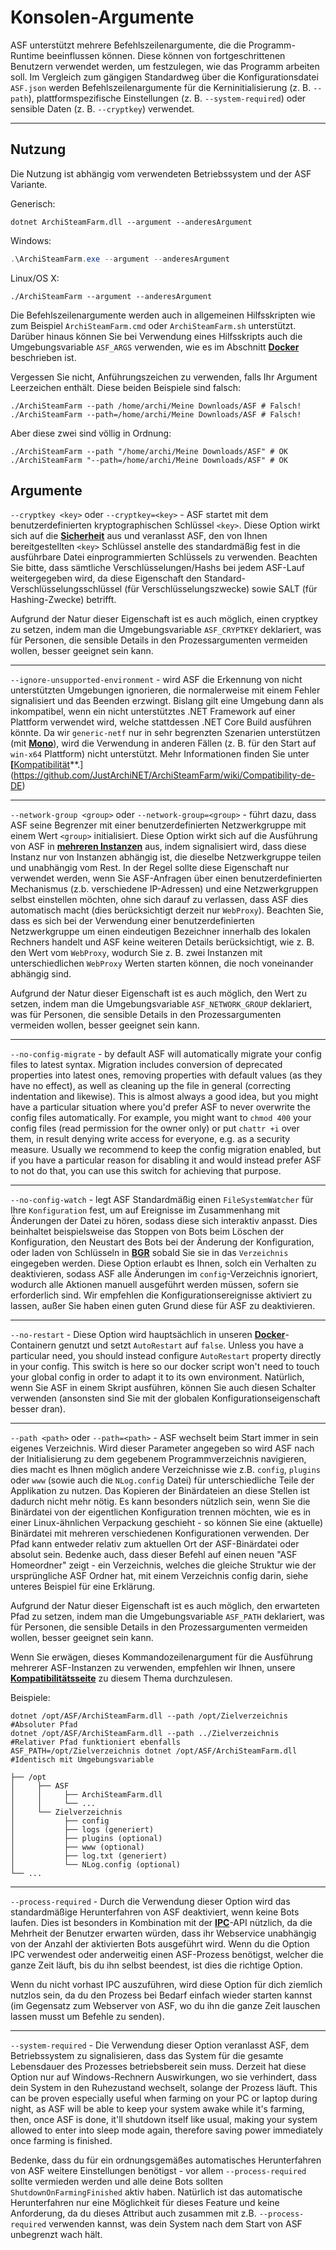 # Konsolen-Argumente

ASF unterstützt mehrere Befehlszeilenargumente, die die Programm-Runtime beeinflussen können. Diese können von fortgeschrittenen Benutzern verwendet werden, um festzulegen, wie das Programm arbeiten soll. Im Vergleich zum gängigen Standardweg über die Konfigurationsdatei `ASF.json` werden Befehlszeilenargumente für die Kerninitialisierung (z. B. `--path`), plattformspezifische Einstellungen (z. B. `--system-required`) oder sensible Daten (z. B. `--cryptkey`) verwendet.

---

## Nutzung

Die Nutzung ist abhängig vom verwendeten Betriebssystem und der ASF Variante.

Generisch:

```shell
dotnet ArchiSteamFarm.dll --argument --anderesArgument
```

Windows:

```powershell
.\ArchiSteamFarm.exe --argument --anderesArgument
```

Linux/OS X:

```shell
./ArchiSteamFarm --argument --anderesArgument
```

Die Befehlszeilenargumente werden auch in allgemeinen Hilfsskripten wie zum Beispiel `ArchiSteamFarm.cmd` oder `ArchiSteamFarm.sh` unterstützt. Darüber hinaus können Sie bei Verwendung eines Hilfsskripts auch die Umgebungsvariable `ASF_ARGS` verwenden, wie es im Abschnitt **[Docker](https://github.com/JustArchiNET/ArchiSteamFarm/wiki/Docker-de-DE#befehlszeilenargumente)** beschrieben ist.

Vergessen Sie nicht, Anführungszeichen zu verwenden, falls Ihr Argument Leerzeichen enthält. Diese beiden Beispiele sind falsch:

```shell
./ArchiSteamFarm --path /home/archi/Meine Downloads/ASF # Falsch!
./ArchiSteamFarm --path=/home/archi/Meine Downloads/ASF # Falsch!
```

Aber diese zwei sind völlig in Ordnung:

```shell
./ArchiSteamFarm --path "/home/archi/Meine Downloads/ASF" # OK
./ArchiSteamFarm "--path=/home/archi/Meine Downloads/ASF" # OK
```

## Argumente

`--cryptkey <key>` oder `--cryptkey=<key>` - ASF startet mit dem benutzerdefinierten kryptographischen Schlüssel `<key>`. Diese Option wirkt sich auf die **[Sicherheit](https://github.com/JustArchiNET/ArchiSteamFarm/wiki/Security-de-DE#sicherheit)** aus und veranlasst ASF, den von Ihnen bereitgestellten `<key>` Schlüssel anstelle des standardmäßig fest in die ausführbare Datei einprogrammierten Schlüssels zu verwenden. Beachten Sie bitte, dass sämtliche Verschlüsselungen/Hashs bei jedem ASF-Lauf weitergegeben wird, da diese Eigenschaft den Standard-Verschlüsselungsschlüssel (für Verschlüsselungszwecke) sowie SALT (für Hashing-Zwecke) betrifft.

Aufgrund der Natur dieser Eigenschaft ist es auch möglich, einen cryptkey zu setzen, indem man die Umgebungsvariable `ASF_CRYPTKEY` deklariert, was für Personen, die sensible Details in den Prozessargumenten vermeiden wollen, besser geeignet sein kann.

---

`--ignore-unsupported-environment` - wird ASF die Erkennung von nicht unterstützten Umgebungen ignorieren, die normalerweise mit einem Fehler signalisiert und das Beenden erzwingt. Bislang gilt eine Umgebung dann als inkompatibel, wenn ein nicht unterstütztes .NET Framework auf einer Plattform verwendet wird, welche stattdessen .NET Core Build ausführen könnte. Da wir `generic-netf` nur in sehr begrenzten Szenarien unterstützen (mit **[Mono](https://www.mono-project.com)**), wird die Verwendung in anderen Fällen (z. B. für den Start auf `win-x64` Plattform) nicht unterstützt. Mehr Informationen finden Sie unter **[**[Kompatibilität](https://github.com/JustArchiNET/ArchiSteamFarm/wiki/Compatibility)**.</strong>](https://github.com/JustArchiNET/ArchiSteamFarm/wiki/Compatibility-de-DE)</p>

---

`--network-group <group>` oder `--network-group=<group>` - führt dazu, dass ASF seine Begrenzer mit einer benutzerdefinierten Netzwerkgruppe mit einem Wert `<group>` initialisiert. Diese Option wirkt sich auf die Ausführung von ASF in **[mehreren Instanzen](https://github.com/JustArchiNET/ArchiSteamFarm/wiki/Compatibility#multiple-instances)** aus, indem signalisiert wird, dass diese Instanz nur von Instanzen abhängig ist, die dieselbe Netzwerkgruppe teilen und unabhängig vom Rest. In der Regel sollte diese Eigenschaft nur verwendet werden, wenn Sie ASF-Anfragen über einen benutzerdefinierten Mechanismus (z.b. verschiedene IP-Adressen) und eine Netzwerkgruppen selbst einstellen möchten, ohne sich darauf zu verlassen, dass ASF dies automatisch macht (dies berücksichtigt derzeit nur `WebProxy`). Beachten Sie, dass es sich bei der Verwendung einer benutzerdefinierten Netzwerkgruppe um einen eindeutigen Bezeichner innerhalb des lokalen Rechners handelt und ASF keine weiteren Details berücksichtigt, wie z. B. den Wert vom `WebProxy`, wodurch Sie z. B. zwei Instanzen mit unterschiedlichen `WebProxy` Werten starten können, die noch voneinander abhängig sind.

Aufgrund der Natur dieser Eigenschaft ist es auch möglich, den Wert zu setzen, indem man die Umgebungsvariable `ASF_NETWORK_GROUP` deklariert, was für Personen, die sensible Details in den Prozessargumenten vermeiden wollen, besser geeignet sein kann.

---

`--no-config-migrate` - by default ASF will automatically migrate your config files to latest syntax. Migration includes conversion of deprecated properties into latest ones, removing properties with default values (as they have no effect), as well as cleaning up the file in general (correcting indentation and likewise). This is almost always a good idea, but you might have a particular situation where you'd prefer ASF to never overwrite the config files automatically. For example, you might want to `chmod 400` your config files (read permission for the owner only) or put `chattr +i` over them, in result denying write access for everyone, e.g. as a security measure. Usually we recommend to keep the config migration enabled, but if you have a particular reason for disabling it and would instead prefer ASF to not do that, you can use this switch for achieving that purpose.

---

`--no-config-watch` - legt ASF Standardmäßig einen `FileSystemWatcher` für Ihre `Konfiguration` fest, um auf Ereignisse im Zusammenhang mit Änderungen der Datei zu hören, sodass diese sich interaktiv anpasst. Dies beinhaltet beispielsweise das Stoppen von Bots beim Löschen der Konfiguration, den Neustart des Bots bei der Änderung der Konfiguration, oder laden von Schlüsseln in **[BGR](https://github.com/JustArchiNET/ArchiSteamFarm/wiki/Background-games-redeemer-de-DE#)** sobald Sie sie in das `Verzeichnis` eingegeben werden. Diese Option erlaubt es Ihnen, solch ein Verhalten zu deaktivieren, sodass ASF alle Änderungen im `config`-Verzeichnis ignoriert, wodurch alle Aktionen manuell ausgeführt werden müssen, sofern sie erforderlich sind. Wir empfehlen die Konfigurationsereignisse aktiviert zu lassen, außer Sie haben einen guten Grund diese für ASF zu deaktivieren.

---

`--no-restart` - Diese Option wird hauptsächlich in unseren **[Docker](https://github.com/JustArchi/ArchiSteamFarm/wiki/Docker-de-DE)**-Containern genutzt und setzt `AutoRestart` auf `false`. Unless you have a particular need, you should instead configure `AutoRestart` property directly in your config. This switch is here so our docker script won't need to touch your global config in order to adapt it to its own environment. Natürlich, wenn Sie ASF in einem Skript ausführen, können Sie auch diesen Schalter verwenden (ansonsten sind Sie mit der globalen Konfigurationseigenschaft besser dran).

---

`--path <path>` oder `--path=<path>` - ASF wechselt beim Start immer in sein eigenes Verzeichnis. Wird dieser Parameter angegeben so wird ASF nach der Initialisierung zu dem gegebenem Programmverzeichnis navigieren, dies macht es Ihnen möglich andere Verzeichnisse wie z.B. `config`, `plugins` oder `www` (sowie auch die `NLog.config` Datei) für unterschiedliche Teile der Applikation zu nutzen. Das Kopieren der Binärdateien an diese Stellen ist dadurch nicht mehr nötig. Es kann besonders nützlich sein, wenn Sie die Binärdatei von der eigentlichen Konfiguration trennen möchten, wie es in einer Linux-ähnlichen Verpackung geschieht - so können Sie eine (aktuelle) Binärdatei mit mehreren verschiedenen Konfigurationen verwenden. Der Pfad kann entweder relativ zum aktuellen Ort der ASF-Binärdatei oder absolut sein. Bedenke auch, dass dieser Befehl auf einen neuen "ASF Homeordner" zeigt - ein Verzeichnis, welches die gleiche Struktur wie der ursprüngliche ASF Ordner hat, mit einem Verzeichnis config darin, siehe unteres Beispiel für eine Erklärung.

Aufgrund der Natur dieser Eigenschaft ist es auch möglich, den erwarteten Pfad zu setzen, indem man die Umgebungsvariable `ASF_PATH` deklariert, was für Personen, die sensible Details in den Prozessargumenten vermeiden wollen, besser geeignet sein kann.

Wenn Sie erwägen, dieses Kommandozeilenargument für die Ausführung mehrerer ASF-Instanzen zu verwenden, empfehlen wir Ihnen, unsere **[Kompatibilitätsseite](https://github.com/JustArchiNET/ArchiSteamFarm/wiki/Compatibility#multiple-instances)** zu diesem Thema durchzulesen.

Beispiele:

```shell
dotnet /opt/ASF/ArchiSteamFarm.dll --path /opt/Zielverzeichnis #Absoluter Pfad
dotnet /opt/ASF/ArchiSteamFarm.dll --path ../Zielverzeichnis #Relativer Pfad funktioniert ebenfalls
ASF_PATH=/opt/Zielverzeichnis dotnet /opt/ASF/ArchiSteamFarm.dll #Identisch mit Umgebungsvariable
```

```text
├── /opt
│     ├── ASF
│     │     ├── ArchiSteamFarm.dll
│     │     └── ...
│     └── Zielverzeichnis
│           ├── config
│           ├── logs (generiert)
│           ├── plugins (optional)
│           ├── www (optional)
│           ├── log.txt (generiert)
│           └── NLog.config (optional)
└── ...
```

---

`--process-required` - Durch die Verwendung dieser Option wird das standardmäßige Herunterfahren von ASF deaktiviert, wenn keine Bots laufen. Dies ist besonders in Kombination mit der **[IPC](https://github.com/JustArchi/ArchiSteamFarm/wiki/IPC-de-DE)**-API nützlich, da die Mehrheit der Benutzer erwarten würden, dass ihr Webservice unabhängig von der Anzahl der aktivierten Bots ausgeführt wird. Wenn du die Option IPC verwendest oder anderweitig einen ASF-Prozess benötigst, welcher die ganze Zeit läuft, bis du ihn selbst beendest, ist dies die richtige Option.

Wenn du nicht vorhast IPC auszuführen, wird diese Option für dich ziemlich nutzlos sein, da du den Prozess bei Bedarf einfach wieder starten kannst (im Gegensatz zum Webserver von ASF, wo du ihn die ganze Zeit lauschen lassen musst um Befehle zu senden).

---

`--system-required` - Die Verwendung dieser Option veranlasst ASF, dem Betriebssystem zu signalisieren, dass das System für die gesamte Lebensdauer des Prozesses betriebsbereit sein muss. Derzeit hat diese Option nur auf Windows-Rechnern Auswirkungen, wo sie verhindert, dass dein System in den Ruhezustand wechselt, solange der Prozess läuft. This can be proven especially useful when farming on your PC or laptop during night, as ASF will be able to keep your system awake while it's farming, then, once ASF is done, it'll shutdown itself like usual, making your system allowed to enter into sleep mode again, therefore saving power immediately once farming is finished.

Bedenke, dass du für ein ordnungsgemäßes automatisches Herunterfahren von ASF weitere Einstellungen benötigst - vor allem `--process-required` sollte vermieden werden und alle deine Bots sollten `ShutdownOnFarmingFinished` aktiv haben. Natürlich ist das automatische Herunterfahren nur eine Möglichkeit für dieses Feature und keine Anforderung, da du dieses Attribut auch zusammen mit z.B. `--process-required` verwenden kannst, was dein System nach dem Start von ASF unbegrenzt wach hält.